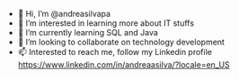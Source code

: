 - 👋 Hi, I’m @andreasilvapa
- 👀 I’m interested in learning more about IT stuffs
- 🌱 I’m currently learning SQL and Java
- 💞️ I’m looking to collaborate on technology development
- 📫 Interested to reach me, follow my Linkedin profile <https://www.linkedin.com/in/andreaasilva/?locale=en_US>

<!---
andreasilvapa/andreasilvapa is a ✨ special ✨ repository because its `README.md` (this file) appears on your GitHub profile.
You can click the Preview link to take a look at your changes.
--->
